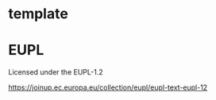 # template

# EUPL  
Licensed under the EUPL-1.2

https://joinup.ec.europa.eu/collection/eupl/eupl-text-eupl-12
